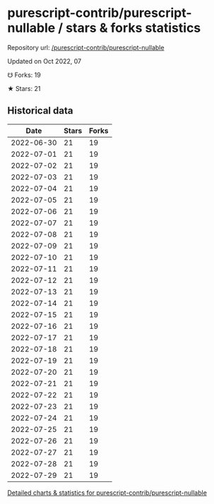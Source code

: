 # purescript-contrib/purescript-nullable / stars & forks statistics

Repository url: [/purescript-contrib/purescript-nullable](https://github.com/purescript-contrib/purescript-nullable)

Updated on Oct 2022, 07

☋ Forks: 19

★ Stars: 21

## Historical data
| Date | Stars | Forks |
|------|-------|-------|
| 2022-06-30 | 21 | 19 | 
| 2022-07-01 | 21 | 19 | 
| 2022-07-02 | 21 | 19 | 
| 2022-07-03 | 21 | 19 | 
| 2022-07-04 | 21 | 19 | 
| 2022-07-05 | 21 | 19 | 
| 2022-07-06 | 21 | 19 | 
| 2022-07-07 | 21 | 19 | 
| 2022-07-08 | 21 | 19 | 
| 2022-07-09 | 21 | 19 | 
| 2022-07-10 | 21 | 19 | 
| 2022-07-11 | 21 | 19 | 
| 2022-07-12 | 21 | 19 | 
| 2022-07-13 | 21 | 19 | 
| 2022-07-14 | 21 | 19 | 
| 2022-07-15 | 21 | 19 | 
| 2022-07-16 | 21 | 19 | 
| 2022-07-17 | 21 | 19 | 
| 2022-07-18 | 21 | 19 | 
| 2022-07-19 | 21 | 19 | 
| 2022-07-20 | 21 | 19 | 
| 2022-07-21 | 21 | 19 | 
| 2022-07-22 | 21 | 19 | 
| 2022-07-23 | 21 | 19 | 
| 2022-07-24 | 21 | 19 | 
| 2022-07-25 | 21 | 19 | 
| 2022-07-26 | 21 | 19 | 
| 2022-07-27 | 21 | 19 | 
| 2022-07-28 | 21 | 19 | 
| 2022-07-29 | 21 | 19 | 


[Detailed charts & statistics for purescript-contrib/purescript-nullable](https://reviewgithub.com/rep/purescript-contrib/purescript-nullable)
